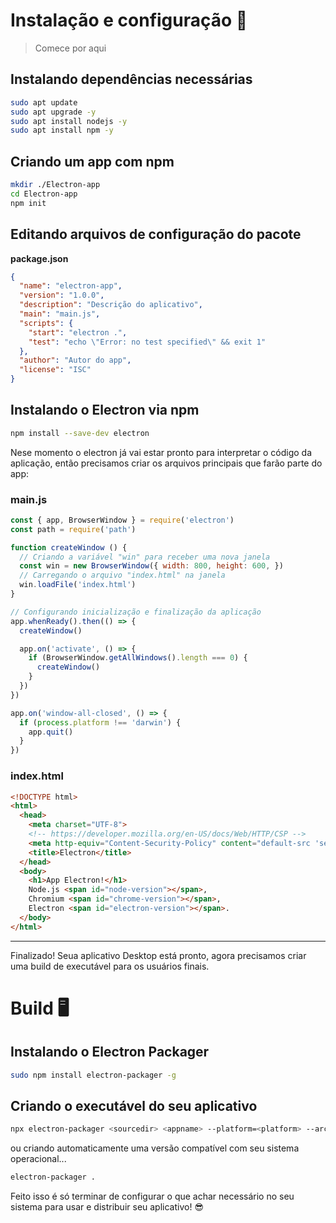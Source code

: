# Instalação e configuração 🔧
> Comece por aqui

## Instalando dependências necessárias
```bash
sudo apt update
sudo apt upgrade -y
sudo apt install nodejs -y
sudo apt install npm -y
```

## Criando um app com npm
```bash
mkdir ./Electron-app
cd Electron-app
npm init
```

## Editando arquivos de configuração do pacote
**package.json**
```json
{
  "name": "electron-app",
  "version": "1.0.0",
  "description": "Descrição do aplicativo",
  "main": "main.js",
  "scripts": {
    "start": "electron .",
    "test": "echo \"Error: no test specified\" && exit 1"
  },
  "author": "Autor do app",
  "license": "ISC"
}
```
## Instalando o Electron via npm
```bash
npm install --save-dev electron
```
Nese momento o electron já vai estar pronto para interpretar o código da aplicação, então precisamos criar os arquivos principais que farão parte do app:

### main.js
```javascript
const { app, BrowserWindow } = require('electron')
const path = require('path')

function createWindow () {
  // Criando a variável "win" para receber uma nova janela
  const win = new BrowserWindow({ width: 800, height: 600, })
  // Carregando o arquivo "index.html" na janela
  win.loadFile('index.html')
}

// Configurando inicialização e finalização da aplicação
app.whenReady().then(() => {
  createWindow()

  app.on('activate', () => {
    if (BrowserWindow.getAllWindows().length === 0) {
      createWindow()
    }
  })
})

app.on('window-all-closed', () => {
  if (process.platform !== 'darwin') {
    app.quit()
  }
})
```

### index.html
```html
<!DOCTYPE html>
<html>
  <head>
    <meta charset="UTF-8">
    <!-- https://developer.mozilla.org/en-US/docs/Web/HTTP/CSP -->
    <meta http-equiv="Content-Security-Policy" content="default-src 'self'; script-src 'self'">
    <title>Electron</title>
  </head>
  <body>
    <h1>App Electron!</h1>
    Node.js <span id="node-version"></span>,
    Chromium <span id="chrome-version"></span>,
    Electron <span id="electron-version"></span>.
  </body>
</html>
```
---
Finalizado! Seua aplicativo Desktop está pronto, agora precisamos criar uma build de executável para os usuários finais.

# Build 🖥️
## Instalando o Electron Packager
```bash
sudo npm install electron-packager -g
```
## Criando o executável do seu aplicativo
```bash
npx electron-packager <sourcedir> <appname> --platform=<platform> --arch=<arch> [optional flags...]
```
ou criando automaticamente uma versão compatível com seu sistema operacional...
```bash
electron-packager .
```

Feito isso é só terminar de configurar o que achar necessário no seu sistema para usar e distribuir seu aplicativo! 😎
